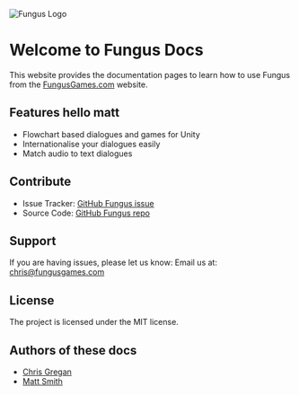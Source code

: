 ![Fungus Logo](/images/logo_100.png "Fungus")

# Welcome to Fungus Docs

This website provides the documentation pages to learn how to use Fungus from the
[FungusGames.com] website.

Features hello matt
--------

- Flowchart based dialogues and games for Unity
- Internationalise your dialogues easily
- Match audio to text dialogues


Contribute
----------

- Issue Tracker: [GitHub Fungus issue]
- Source Code: [GitHub Fungus repo]

Support
-------

If you are having issues, please let us know:
Email us at: [chris@fungusgames.com]

License
-------

The project is licensed under the MIT license.


Authors of these docs
-------

* [Chris Gregan]
* [Matt Smith]

[FungusGames.com]: http://www.fungusgames.com
[GitHub Fungus issue]: https://github.com/FungusGames/Fungus/issues
[GitHub Fungus repo]: https://github.com/FungusGames/Fungus
[chris@fungusgames.com]: chris@fungusgames.com
[Chris Gregan]: chris@fungusgames.com
[Matt Smith]: http://www.mattsmithdev.com/

